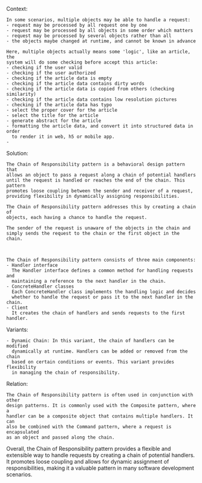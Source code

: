 Context:

    In some scenarios, multiple objects may be able to handle a request:
    - request may be processed by all request one by one 
    - request may be processed by all objects in some order which matters
    - request may be processed by several objects rather than all
    - the objects maybe changed at runtime, and cannot be known in advance

    Here, multiple objects actually means some 'logic', like an article, the
    system will do some checking before accept this article:
    - checking if the user valid
    - checking if the user authorized
    - checking if the article data is empty
    - checking if the article data contains dirty words
    - checking if the article data is copied from others (checking similarity)
    - checking if the article data contains low resolution pictures 
    - checking if the article data has typo
    - select the proper cover for the article
    - select the title for the article
    - generate abstract for the article
    - formatting the article data, and convert it into structured data in order
      to render it in web, h5 or mobile app.
    - 
   
Solution: 

    The Chain of Responsibility pattern is a behavioral design pattern that
    allows an object to pass a request along a chain of potential handlers 
    until the request is handled or reaches the end of the chain. This pattern
    promotes loose coupling between the sender and receiver of a request,
    providing flexibility in dynamically assigning responsibilities.

    The Chain of Responsibility pattern addresses this by creating a chain of 
    objects, each having a chance to handle the request. 
    
    The sender of the request is unaware of the objects in the chain and 
    simply sends the request to the chain or the first object in the chain.


    
    The Chain of Responsibility pattern consists of three main components: 
    - Handler interface
      The Handler interface defines a common method for handling requests and 
      maintaining a reference to the next handler in the chain. 
    - ConcreteHandler classes
      Each ConcreteHandler class implements the handling logic and decides 
      whether to handle the request or pass it to the next handler in the chain. 
    - Client
      It creates the chain of handlers and sends requests to the first handler.

Variants:

    - Dynamic Chain: In this variant, the chain of handlers can be modified
      dynamically at runtime. Handlers can be added or removed from the chain
      based on certain conditions or events. This variant provides flexibility 
      in managing the chain of responsibility.

Relation: 

    The Chain of Responsibility pattern is often used in conjunction with other
    design patterns. It is commonly used with the Composite pattern, where a
    handler can be a composite object that contains multiple handlers. It can
    also be combined with the Command pattern, where a request is encapsulated
    as an object and passed along the chain.

Overall, the Chain of Responsibility pattern provides a flexible and extensible
way to handle requests by creating a chain of potential handlers. It promotes
loose coupling and allows for dynamic assignment of responsibilities, making it
a valuable pattern in many software development scenarios.
